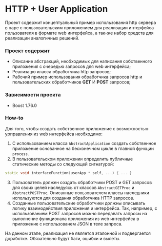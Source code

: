 # HTTP + User Application
Проект содержит концептуальный пример использования http сервера в паре с пользовательским приложением для реализации интерфейса пользователя в формате web интерфейса, а так-же набор средств для реализации аналогичных решений.

### Проект содержит
- Описание абстракций, необходимых для написания собственного приложения с очередью запросов для web интерфейса;
- Реализацю класса обработчика http запросов;
- Рабочий пример использования обработчика запросов http и пользовательских обработчиков **GET** И **POST** запросов;

### Зависимости проекта
- Boost 1.76.0

### How-to
Для того, чтобы создать собственное приложение с возможностью урправления из web интерфейса необходимо:

1. С использованием класса <code>AbstractApplication</code> создать собственное приложение основанное на бесконечном цикле в главной функции <code>process</code>.
2. В пользовательском приложении определить публичные статические методы со следующей сигнатурой:
```C++
static void interfaceFunction(userApp * self, ...) { ... }
```
3. Пользователь должен создать обработчики POST и GET запросов для своих целей наследуясь от классов <code>AbstractGETProc</code> и <code>AbstractPOSTProc</code>. Описанные пользователем классы наследники используются для создания обработчика HTTP запросов.
4. Созданные пользовательские обработчики должны описывать логику взаимодействия приложения и интерфейса. Так, например, с использованием POST запросов можно передавать запросы на выполнение функционала приложения из web интерфейса в приложение с использованем JSON в теле запроса.

На данном этапе, реализация не является эталонной и подвергается доработке. Обязательно будут баги, ошибки и вылеты.

